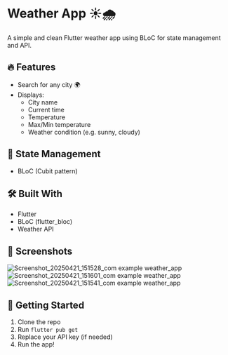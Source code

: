 # Weather App ☀️🌧️

A simple and clean Flutter weather app using BLoC for state management and API.

## 🔥 Features
- Search for any city 🌍
- Displays:
  - City name
  - Current time
  - Temperature
  - Max/Min temperature
  - Weather condition (e.g. sunny, cloudy)

## 🧠 State Management
- BLoC (Cubit pattern)

## 🛠️ Built With
- Flutter
- BLoC (flutter_bloc)
- Weather API

## 📸 Screenshots
![Screenshot_20250421_151528_com example weather_app](https://github.com/user-attachments/assets/ba692ef4-ceed-4d58-abd3-84ace35cec10)
![Screenshot_20250421_151601_com example weather_app](https://github.com/user-attachments/assets/b28d25b1-c44a-4929-9374-f13436cc84df)
![Screenshot_20250421_151541_com example weather_app](https://github.com/user-attachments/assets/afb16a4f-4608-4aee-9b68-4ffe278098a8)


## 🚀 Getting Started
1. Clone the repo
2. Run `flutter pub get`
3. Replace your API key (if needed)
4. Run the app!
